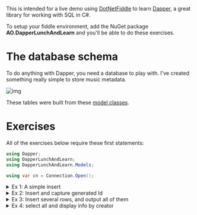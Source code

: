 This is intended for a live demo using [DotNetFiddle](https://dotnetfiddle.net/) to learn [Dapper](https://github.com/DapperLib/Dapper), a great library for working with SQL in C#.

To setup your fiddle environment, add the NuGet package **AO.DapperLunchAndLearn** and you'll be able to do these exercises.

# The database schema

To do anything with Dapper, you need a database to play with. I've created something really simple to store music metadata.

![img](https://adamosoftware.blob.core.windows.net/images/5I6RP2L4P0.png)

These tables were built from these [model classes](https://github.com/adamfoneil/DapperLunchAndLearn/tree/master/DapperLunchAndLearn/Models).

# Exercises

All of the exercises below require these first statements:

```csharp
using Dapper;
using DapperLunchAndLearn;
using DapperLunchAndLearn.Models;

using var cn = Connection.Open();
```

<details>
<summary>Ex 1: A simple insert</summary>

This is a single insert using one of a model class instance as a parameter.
    
```csharp
await cn.ExecuteAsync("INSERT INTO [Artist] ([Name], [CreatedBy]) VALUES (@Name, @CreatedBy)", new Artist()
{
    Name = "Talking Heads",
    CreatedBy = "adamo"
});
```
</details>

<details>
<summary>Ex 2: Insert and capture generated Id</summary>

Here we perform a similar insert, but capture the generated Id value.

```csharp
var id = await cn.QuerySingleAsync<int>(
    @"INSERT INTO [Artist] ([Name], [CreatedBy]) VALUES (@Name, @CreatedBy);
    SELECT SCOPE_IDENTITY()", new Artist()
{
    Name = "Celine Dion",
    CreatedBy = "adamo"
});

Console.WriteLine($"Id = {id}");

```
</details>

<details>
    <summary>Ex 3: Insert several rows, and output all of them</summary>
    
In this example, we build a set of `Artist` from an array of strings using LINQ `Select`. Then we insert of all those `Artist` instances individually.
    
```csharp
var artists = new[]
{
    "Duran Duran", "Devo", "Midnight Oil"
}.Select(name => new Artist() 
{ 
    Name = name, 
    CreatedBy = "adamo" 
});

foreach (var artist in artists)
{
    await cn.ExecuteAsync("INSERT INTO [Artist] ([Name], [CreatedBy]) VALUES (@Name, @CreatedBy)", artist);
}
```
</details>

<details>
    <summary>Ex 4: select all and display info by creator</summary>
    
Now we're querying data! We take a plain "flat" result set with no grouping and use LINQ `GroupBy` to shape the output. Watch for opportunities to combine LINQ and SQL to do useful things. Don't see LINQ and Dapper as mutually exclusive.
    
```csharp
var allArtists = await cn.QueryAsync<Artist>("SELECT * FROM [Artist] ORDER BY [Name]");

foreach (var creatorGrp in allArtists.GroupBy(row => row.CreatedBy))
{
    Console.WriteLine($"{creatorGrp.Key} ({creatorGrp.Count()})");
    foreach (var artist in creatorGrp)
    {
        Console.WriteLine($"\t{artist.Name}: {artist.Id}");
    }    
}
```
</details>
